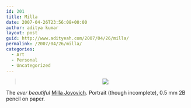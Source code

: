 ```yaml
---
id: 201
title: Milla
date: 2007-04-26T23:56:08+00:00
author: aditya kumar
layout: post
guid: http://www.adityeah.com/2007/04/26/milla/
permalink: /2007/04/26/milla/
categories:
  - Art
  - Personal
  - Uncategorized
---
```

> <div align="center">
>   <img src="http://img.photobucket.com/albums/v629/aditya2507/milla.jpg" />
> </div>

The _ever beautiful_ [Milla Jovovich](http://imdb.com/name/nm0000170/). Portrait (though incomplete), 0.5 mm 2B pencil on paper.
